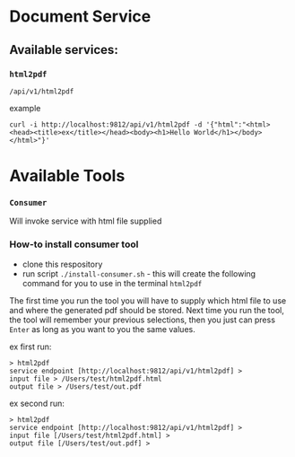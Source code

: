 # Document Service


## Available services:

### `html2pdf`
`/api/v1/html2pdf`

example

`curl -i http://localhost:9812/api/v1/html2pdf -d '{"html":"<html><head><title>ex</title></head><body><h1>Hello World</h1></body></html>"}'`

# Available Tools

### `Consumer`

Will invoke service with html file supplied

### How-to install consumer tool

* clone this respository
* run script `./install-consumer.sh` - this will create the following command for you to use in the terminal `html2pdf`

The first time you run the tool you will have to supply which html file to use and where the generated pdf should be stored.
Next time you run the tool, the tool will remember your previous selections, then you just can press `Enter` as long as you want to you the same values.

ex first run:
````
> html2pdf
service endpoint [http://localhost:9812/api/v1/html2pdf] >
input file > /Users/test/html2pdf.html
output file > /Users/test/out.pdf
````

ex second run:
````
> html2pdf
service endpoint [http://localhost:9812/api/v1/html2pdf] >
input file [/Users/test/html2pdf.html] >
output file [/Users/test/out.pdf] > 
````
